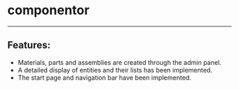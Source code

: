 # componentor

---

## Features:

- Materials, parts and assemblies are created through the admin panel.
- A detailed display of entities and their lists has been implemented.
- The start page and navigation bar have been implemented.
